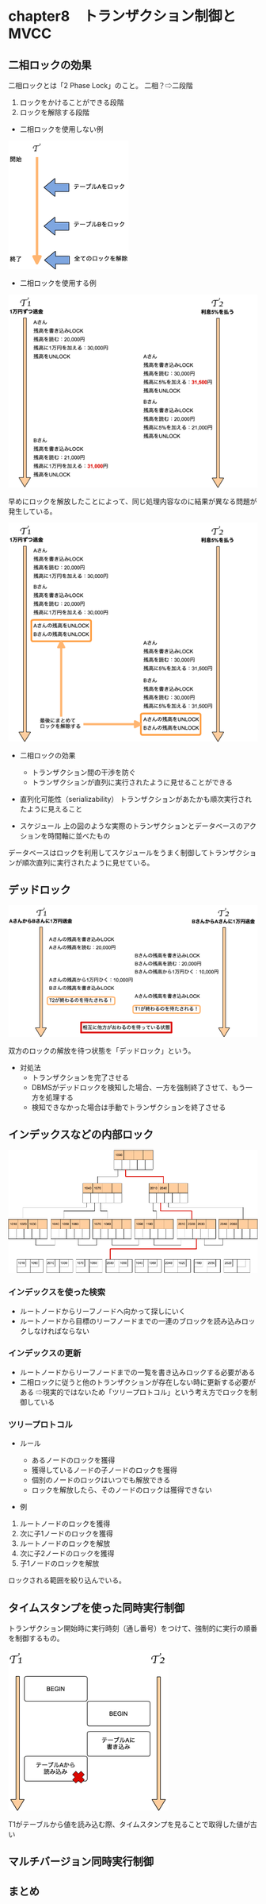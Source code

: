 # chapter8　トランザクション制御とMVCC

## 二相ロックの効果

二相ロックとは「2 Phase Lock」のこと。
二相？⇨二段階
1. ロックをかけることができる段階
2. ロックを解除する段階

- 二相ロックを使用しない例

![2phaseLock](img/2phaseLock.png)

- 二相ロックを使用する例

![NormalLock](img/NormalLock.png)

早めにロックを解放したことによって、同じ処理内容なのに結果が異なる問題が発生している。

![serializability](img/serializability.png)

- 二相ロックの効果
	- トランザクション間の干渉を防ぐ
	- トランザクションが直列に実行されたように見せることができる

- 直列化可能性（serializability）
トランザクションがあたかも順次実行されたように見えること

- スケジュール
上の図のような実際のトランザクションとデータベースのアクションを時間軸に並べたもの

データベースはロックを利用してスケジュールをうまく制御してトランザクションが順次直列に実行されたように見せている。



## デッドロック

![DeadLock](img/DeadLock.png)

双方のロックの解放を待つ状態を「デッドロック」という。

- 対処法
	- トランザクションを完了させる
	- DBMSがデッドロックを検知した場合、一方を強制終了させて、もう一方を処理する
	- 検知できなかった場合は手動でトランザクションを終了させる

## インデックスなどの内部ロック

![DeadLock](img/btree_index.png)


### インデックスを使った検索

- ルートノードからリーフノードへ向かって探しにいく
- ルートノードから目標のリーフノードまでの一連のブロックを読み込みロックしなければならない

### インデックスの更新

- ルートノードからリーフノードまでの一覧を書き込みロックする必要がある
- 二相ロックに従うと他のトランザクションが存在しない時に更新する必要がある
	⇨現実的ではないため「ツリープロトコル」という考え方でロックを制御している
    
### ツリープロトコル

- ルール
  - あるノードのロックを獲得
  - 獲得しているノードの子ノードのロックを獲得
  - 個別のノードのロックはいつでも解放できる
  - ロックを解放したら、そのノードのロックは獲得できない

- 例

1. ルートノードのロックを獲得
2. 次に子1ノードのロックを獲得
3. ルートノードのロックを解放
4. 次に子2ノードのロックを獲得
5. 子1ノードのロックを解放

ロックされる範囲を絞り込んでいる。

## タイムスタンプを使った同時実行制御

トランザクション開始時に実行時刻（通し番号）をつけて、強制的に実行の順番を制御するもの。

![DeadLock](img/timestamp.png)

T1がテーブルから値を読み込む際、タイムスタンプを見ることで取得した値が古い


## マルチバージョン同時実行制御

## まとめ